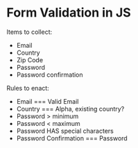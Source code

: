 # Form Validation in JS

Items to collect:
* Email
* Country
* Zip Code
* Password
* Password confirmation

Rules to enact:
* Email === Valid Email
* Country === Alpha, existing country?
* Password > minimum 
* Password < maximum
* Password HAS special characters
* Password Confirmation === Password
